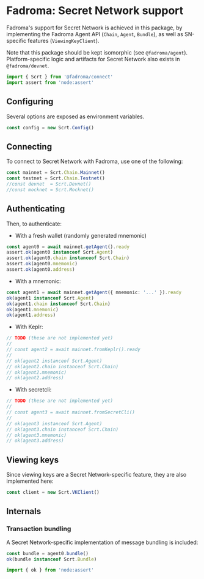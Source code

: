 # Fadroma: Secret Network support

Fadroma's support for Secret Network is achieved in this package,
by implementing the Fadroma Agent API (`Chain`, `Agent`, `Bundle`),
as well as SN-specific features (`ViewingKeyClient`).

Note that this package should be kept isomorphic (see `@fadroma/agent`).
Platform-specific logic and artifacts for Secret Network also exists
in `@fadroma/devnet`.

```typescript
import { Scrt } from '@fadroma/connect'
import assert from 'node:assert'
```

## Configuring

Several options are exposed as environment variables.

```typescript
const config = new Scrt.Config()
```

## Connecting

To connect to Secret Network with Fadroma, use one of the following:

```typescript
const mainnet = Scrt.Chain.Mainnet()
const testnet = Scrt.Chain.Testnet()
//const devnet  = Scrt.Devnet()
//const mocknet = Scrt.Mocknet()
```

## Authenticating

Then, to authenticate:

* With a fresh wallet (randomly generated mnemonic)

```typescript
const agent0 = await mainnet.getAgent().ready
assert.ok(agent0 instanceof Scrt.Agent)
assert.ok(agent0.chain instanceof Scrt.Chain)
assert.ok(agent0.mnemonic)
assert.ok(agent0.address)
```

* With a mnemonic:

```typescript
const agent1 = await mainnet.getAgent({ mnemonic: '...' }).ready
ok(agent1 instanceof Scrt.Agent)
ok(agent1.chain instanceof Scrt.Chain)
ok(agent1.mnemonic)
ok(agent1.address)
```

* With Keplr:

```typescript
// TODO (these are not implemented yet)
//
// const agent2 = await mainnet.fromKeplr().ready
//
// ok(agent2 instanceof Scrt.Agent)
// ok(agent2.chain instanceof Scrt.Chain)
// ok(agent2.mnemonic)
// ok(agent2.address)
```

* With secretcli:

```typescript
// TODO (these are not implemented yet)
//
// const agent3 = await mainnet.fromSecretCli()
//
// ok(agent3 instanceof Scrt.Agent)
// ok(agent3.chain instanceof Scrt.Chain)
// ok(agent3.mnemonic)
// ok(agent3.address)
```

## Viewing keys

Since viewing keys are a Secret Network-specific feature, they are also implemented here:

```typescript
const client = new Scrt.VKClient()
```

## Internals

### Transaction bundling

A Secret Network-specific implementation of message bundling is included:

```typescript
const bundle = agent0.bundle()
ok(bundle instanceof Scrt.Bundle)
```

```typescript
import { ok } from 'node:assert'
```
